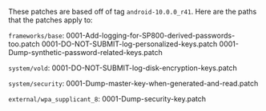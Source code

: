 These patches are based off of tag `android-10.0.0_r41`.
Here are the paths that the patches apply to:

`frameworks/base`:
  0001-Add-logging-for-SP800-derived-passwords-too.patch
  0001-DO-NOT-SUBMIT-log-personalized-keys.patch
  0001-Dump-synthetic-password-related-keys.patch

`system/vold`:
  0001-DO-NOT-SUBMIT-log-disk-encryption-keys.patch

`system/security`:
  0001-Dump-master-key-when-generated-and-read.patch

`external/wpa_supplicant_8`:
  0001-Dump-security-key.patch
